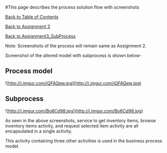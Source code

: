 #This page describes the process solution flow with screenshots

[Back to Table of Contents](TableOfContents.md)

[Back to Assignment 3](assignment3.md)

[Back to Assignment3\_SubProcess](assignment3_SubProcess.md)

Note: Screenshots of the process will remain same as Assignment 2.

Screenshot of the altered model with subprocess is shown below-

## Process model ##

![http://i.imgur.com/iQFAQew.jpg](http://i.imgur.com/iQFAQew.jpg)


## Subprocess ##

![http://i.imgur.com/Bo6Cd98.jpg](http://i.imgur.com/Bo6Cd98.jpg)

As seen in the above screenshots, service to get inventory items, browse inventory items activity, and request selected item activity are all encapsulated in a single activity.

This activity containing three other activities is used in the business process model.